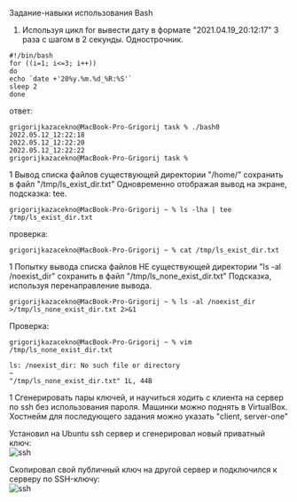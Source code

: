 Задание-навыки использования Bash
 
1. Используя цикл for вывести дату в формате "2021.04.19_20:12:17" 3 раза с шагом в 2 секунды.  Однострочник.
```
#!/bin/bash
for ((i=1; i<=3; i++))
do
echo `date +'20%y.%m.%d_%R:%S'`
sleep 2
done
```
ответ:
```
grigorijkazacekno@MacBook-Pro-Grigorij task % ./bash0  
2022.05.12_12:22:18
2022.05.12_12:22:20
2022.05.12_12:22:22
grigorijkazacekno@MacBook-Pro-Grigorij task % 
```
1 Вывод списка файлов существующей директории "/home/" сохранить в файл "/tmp/ls_exist_dir.txt"
Одновременно отображая вывод на экране, подсказка: tee.
```
grigorijkazacekno@MacBook-Pro-Grigorij ~ % ls -lha | tee /tmp/ls_exist_dir.txt
```
проверка:
```
grigorijkazacekno@MacBook-Pro-Grigorij ~ % cat /tmp/ls_exist_dir.txt
```

1 Попытку вывода списка файлов НЕ существующей директории "ls -al /noexist_dir" сохранить в файл "/tmp/ls_none_exist_dir.txt"
Подсказка, используя перенаправление вывода.
```
grigorijkazacekno@MacBook-Pro-Grigorij ~ % ls -al /noexist_dir >/tmp/ls_none_exist_dir.txt 2>&1
```
Проверка:
```
grigorijkazacekno@MacBook-Pro-Grigorij ~ % vim /tmp/ls_none_exist_dir.txt

ls: /noexist_dir: No such file or directory                                                                                        
~                                                                                                
"/tmp/ls_none_exist_dir.txt" 1L, 44B
``` 
1 Сгенерировать пары ключей, и научиться ходить с клиента на сервер по ssh без использования пароля.
Машинки можно поднять в VirtualBox.
Хостнейм для последующего задания можно указать "client, server-one"

Установил на Ubuntu ssh сервер и сгенерировал новый приватный ключ: </br>
![ssh](img/ssh1.jpg)  </br>

Скопировал свой публичный ключ на другой сервер и подключился к серверу по SSH-ключу: </br>
![ssh](img/ssh2.jpg) </br>

